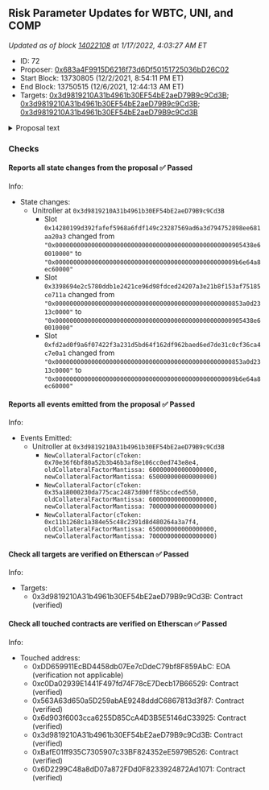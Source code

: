 ## Risk Parameter Updates for WBTC, UNI, and COMP

_Updated as of block [14022108](https://etherscan.io/block/14022108) at 1/17/2022, 4:03:27 AM ET_

- ID: 72
- Proposer: [0x683a4F9915D6216f73d6Df50151725036bD26C02](https://etherscan.io/address/0x683a4F9915D6216f73d6Df50151725036bD26C02)
- Start Block: 13730805 (12/2/2021, 8:54:11 PM ET)
- End Block: 13750515 (12/6/2021, 12:44:13 AM ET)
- Targets: [0x3d9819210A31b4961b30EF54bE2aeD79B9c9Cd3B](https://etherscan.io/address/0x3d9819210A31b4961b30EF54bE2aeD79B9c9Cd3B#code); [0x3d9819210A31b4961b30EF54bE2aeD79B9c9Cd3B](https://etherscan.io/address/0x3d9819210A31b4961b30EF54bE2aeD79B9c9Cd3B#code); [0x3d9819210A31b4961b30EF54bE2aeD79B9c9Cd3B](https://etherscan.io/address/0x3d9819210A31b4961b30EF54bE2aeD79B9c9Cd3B#code)

<details>
  <summary>Proposal text</summary>

> # Risk Parameter Updates for WBTC, UNI, and COMP
> ## Simple Summary
> 
> A proposal to adjust three (3) total parameters across three (3) Compound assets.
> 
> 
> ## Background
> This proposal is a batch update of risk parameters to align with the [Moderate risk level](https://www.comp.xyz/t/community-risk-level-consensus-check/2437) chosen by the Compound community. These parameter updates are the fourth of Gauntlet's regular parameter recommendations as part of [Dynamic Risk Parameters](https://www.comp.xyz/t/dynamic-risk-parameters/2223/16).
> 
> 
> [Full proposal and forum discussion](https://www.comp.xyz/t/risk-parameter-updates-2021-11-30/2688)
> 
> 
> ## Motivation and Specification
> 
> This set of parameter updates seeks to level set assets to a Moderate risk level of the protocol while making risk trade-offs between specific assets. Note that some are different from the original [risk level consensus check](https://www.comp.xyz/t/community-risk-level-consensus-check/2437) as market conditions have changed.
> 
> 
> ![](https://i.imgur.com/8Fse7LI.png)
> 
> 
> 
> ## Dashboard
> 
> 
> Gauntlet has launched the [Compound Risk Dashboard](https://gov.gauntlet.network/compound). The community should use the Dashboard to better understand the updated parameter suggestions and general market risk in Compound.
> 
> As shown on our dashboard, these changes will slightly increase Value at Risk, but the corresponding increase in borrow usage is substantial.
> 
> ![](https://i.imgur.com/lrdPBk4.png)
</details>

### Checks
#### Reports all state changes from the proposal ✅ Passed
  




Info:
- State changes:
    - Unitroller at `0x3d9819210A31b4961b30EF54bE2aeD79B9c9Cd3B`
        - Slot `0x14280199d392fafef5968a6fdf149c23287569ad6a3d794752898ee681aa20a3` changed from `"0x0000000000000000000000000000000000000000000000000905438e60010000"` to `"0x00000000000000000000000000000000000000000000000009b6e64a8ec60000"`
        - Slot `0x3398694e2c5780ddb1e2421ce96d98fdced24207a3e21b8f153af75185ce711a` changed from `"0x0000000000000000000000000000000000000000000000000853a0d2313c0000"` to `"0x0000000000000000000000000000000000000000000000000905438e60010000"`
        - Slot `0xfd2ad0f9a6f07422f3a231d5bd64f162df962baed6ed7de31c0cf36ca4c7e0a1` changed from `"0x0000000000000000000000000000000000000000000000000853a0d2313c0000"` to `"0x00000000000000000000000000000000000000000000000009b6e64a8ec60000"`

#### Reports all events emitted from the proposal ✅ Passed
  




Info:
- Events Emitted:
    - Unitroller at `0x3d9819210A31b4961b30EF54bE2aeD79B9c9Cd3B`
        - `NewCollateralFactor(cToken: 0x70e36f6bf80a52b3b46b3af8e106cc0ed743e8e4, oldCollateralFactorMantissa: 600000000000000000, newCollateralFactorMantissa: 650000000000000000)`
        - `NewCollateralFactor(cToken: 0x35a18000230da775cac24873d00ff85bccded550, oldCollateralFactorMantissa: 600000000000000000, newCollateralFactorMantissa: 700000000000000000)`
        - `NewCollateralFactor(cToken: 0xc11b1268c1a384e55c48c2391d8d480264a3a7f4, oldCollateralFactorMantissa: 650000000000000000, newCollateralFactorMantissa: 700000000000000000)`

#### Check all targets are verified on Etherscan ✅ Passed
  




Info:
- Targets:
    - 0x3d9819210A31b4961b30EF54bE2aeD79B9c9Cd3B: Contract (verified)

#### Check all touched contracts are verified on Etherscan ✅ Passed
  




Info:
- Touched address:
    - 0xDD659911EcBD4458db07Ee7cDdeC79bf8F859AbC: EOA (verification not applicable)
    - 0xc0Da02939E1441F497fd74F78cE7Decb17B66529: Contract (verified)
    - 0x563A63d650a5D259abAE9248dddC6867813d3f87: Contract (verified)
    - 0x6d903f6003cca6255D85CcA4D3B5E5146dC33925: Contract (verified)
    - 0x3d9819210A31b4961b30EF54bE2aeD79B9c9Cd3B: Contract (verified)
    - 0xBafE01ff935C7305907c33BF824352eE5979B526: Contract (verified)
    - 0x6D2299C48a8dD07a872FDd0F8233924872Ad1071: Contract (verified)
